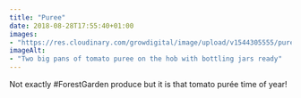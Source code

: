 ```yaml
---
title: "Puree"
date: 2018-08-28T17:55:40+01:00
images: 
- "https://res.cloudinary.com/growdigital/image/upload/v1544305555/puree-44319182471.jpg"
imageAlt: 
- "Two big pans of tomato puree on the hob with bottling jars ready"
---
```


Not exactly #ForestGarden produce but it is that tomato purée time of year!
